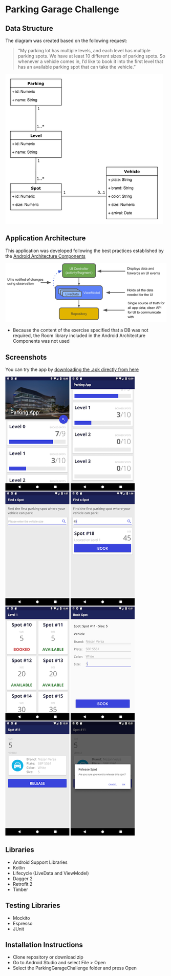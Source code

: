 # Parking Garage Challenge

## Data Structure

The diagram was created based on the following request: 

> “My parking lot has multiple levels, and each level has multiple parking spots. We have at least 10 different sizes of parking spots. So whenever a vehicle comes in, I’d like to book it into the first level that has an available parking spot that can take the vehicle.”

<p float="left">
  <img src="img_resources/data_structure.png" />
</p>

## Application Architecture

This application was developed following the best practices established by the [Android Architecture Components](https://developer.android.com/topic/libraries/architecture/) 

<img src="img_resources/architecture_diagram.png"/>

* Because the content of the exercise specified that a DB was not required, the Room library included in the Android Architecture Components was not used

## Screenshots

You can try the app by [downloading the .apk directly from here](ParkingApp.apk)

<p float="left">
  <img src="img_resources/scr1.png" style="width: 200px"/>
  <img src="img_resources/scr2.png" style="width: 200px"/>
  <img src="img_resources/scr3.png" style="width: 200px"/>
  <img src="img_resources/scr4.png" style="width: 200px"/>
  <img src="img_resources/scr5.png" style="width: 200px"/>
  <img src="img_resources/scr6.png" style="width: 200px"/>
  <img src="img_resources/scr7.png" style="width: 200px"/>
  <img src="img_resources/scr8.png" style="width: 200px"/>
</p>

## Libraries

* Android Support Libraries
* Kotlin
* Lifecycle (LiveData and ViewModel)
* Dagger 2
* Retrofit 2
* Timber

## Testing Libraries

* Mockito
* Espresso
* JUnit

## Installation Instructions

* Clone repository or download zip
* Go to Android Studio and select File > Open 
* Select the ParkingGarageChallenge folder and press Open


